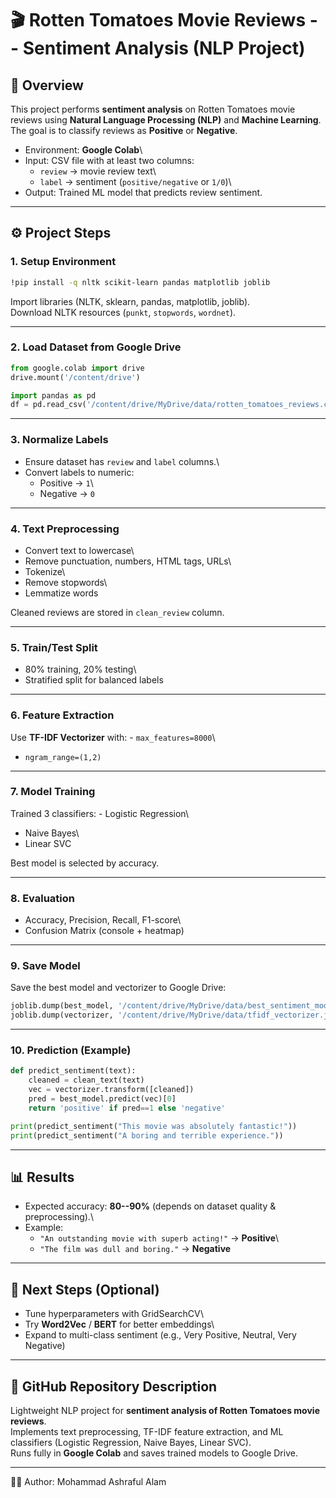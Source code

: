# 🎬 Rotten Tomatoes Movie Reviews -- Sentiment Analysis (NLP Project)

## 📌 Overview

This project performs **sentiment analysis** on Rotten Tomatoes movie
reviews using **Natural Language Processing (NLP)** and **Machine
Learning**.\
The goal is to classify reviews as **Positive** or **Negative**.

-   Environment: **Google Colab**\
-   Input: CSV file with at least two columns:
    -   `review` → movie review text\
    -   `label` → sentiment (`positive/negative` or `1/0`)\
-   Output: Trained ML model that predicts review sentiment.

------------------------------------------------------------------------

## ⚙️ Project Steps

### 1. Setup Environment

``` bash
!pip install -q nltk scikit-learn pandas matplotlib joblib
```

Import libraries (NLTK, sklearn, pandas, matplotlib, joblib).\
Download NLTK resources (`punkt`, `stopwords`, `wordnet`).

------------------------------------------------------------------------

### 2. Load Dataset from Google Drive

``` python
from google.colab import drive
drive.mount('/content/drive')

import pandas as pd
df = pd.read_csv('/content/drive/MyDrive/data/rotten_tomatoes_reviews.csv')
```

------------------------------------------------------------------------

### 3. Normalize Labels

-   Ensure dataset has `review` and `label` columns.\
-   Convert labels to numeric:
    -   Positive → `1`\
    -   Negative → `0`

------------------------------------------------------------------------

### 4. Text Preprocessing

-   Convert text to lowercase\
-   Remove punctuation, numbers, HTML tags, URLs\
-   Tokenize\
-   Remove stopwords\
-   Lemmatize words

Cleaned reviews are stored in `clean_review` column.

------------------------------------------------------------------------

### 5. Train/Test Split

-   80% training, 20% testing\
-   Stratified split for balanced labels

------------------------------------------------------------------------

### 6. Feature Extraction

Use **TF-IDF Vectorizer** with: - `max_features=8000`\
- `ngram_range=(1,2)`

------------------------------------------------------------------------

### 7. Model Training

Trained 3 classifiers: - Logistic Regression\
- Naive Bayes\
- Linear SVC

Best model is selected by accuracy.

------------------------------------------------------------------------

### 8. Evaluation

-   Accuracy, Precision, Recall, F1-score\
-   Confusion Matrix (console + heatmap)

------------------------------------------------------------------------

### 9. Save Model

Save the best model and vectorizer to Google Drive:

``` python
joblib.dump(best_model, '/content/drive/MyDrive/data/best_sentiment_model.joblib')
joblib.dump(vectorizer, '/content/drive/MyDrive/data/tfidf_vectorizer.joblib')
```

------------------------------------------------------------------------

### 10. Prediction (Example)

``` python
def predict_sentiment(text):
    cleaned = clean_text(text)
    vec = vectorizer.transform([cleaned])
    pred = best_model.predict(vec)[0]
    return 'positive' if pred==1 else 'negative'

print(predict_sentiment("This movie was absolutely fantastic!"))
print(predict_sentiment("A boring and terrible experience."))
```

------------------------------------------------------------------------

## 📊 Results

-   Expected accuracy: **80--90%** (depends on dataset quality &
    preprocessing).\
-   Example:
    -   `"An outstanding movie with superb acting!"` → **Positive**\
    -   `"The film was dull and boring."` → **Negative**

------------------------------------------------------------------------

## 🚀 Next Steps (Optional)

-   Tune hyperparameters with GridSearchCV\
-   Try **Word2Vec** / **BERT** for better embeddings\
-   Expand to multi-class sentiment (e.g., Very Positive, Neutral, Very
    Negative)

------------------------------------------------------------------------

## 📄 GitHub Repository Description

Lightweight NLP project for **sentiment analysis of Rotten Tomatoes
movie reviews**.\
Implements text preprocessing, TF-IDF feature extraction, and ML
classifiers (Logistic Regression, Naive Bayes, Linear SVC).\
Runs fully in **Google Colab** and saves trained models to Google Drive.

------------------------------------------------------------------------

👨‍💻 Author: Mohammad Ashraful Alam
